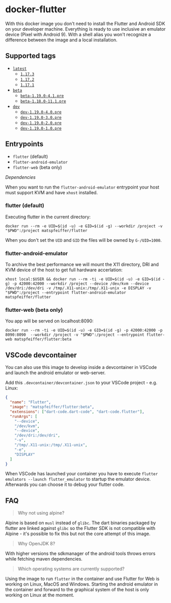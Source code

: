 # docker-flutter

With this docker image you don't need to install the Flutter and Android SDK on your developer machine. Everything is ready to use inclusive an emulator device (Pixel with Android 9). With a shell alias you won't recognize a difference between the image and a local installation.

## Supported tags

- [`latest`](https://github.com/matsp/docker-flutter/blob/master/stable/Dockerfile)
  - [`1.17.3`](https://github.com/matsp/docker-flutter/blob/master/stable/Dockerfile)
  - [`1.17.2`](https://github.com/matsp/docker-flutter/blob/master/stable/Dockerfile)
  - [`1.17.1`](https://github.com/matsp/docker-flutter/blob/master/stable/Dockerfile)
- [`beta`](https://github.com/matsp/docker-flutter/tree/master/beta)	
  - [`beta-1.19.0-4.1.pre`](https://github.com/matsp/docker-flutter/tree/master/beta)
  - [`beta-1.18.0-11.1.pre`](https://github.com/matsp/docker-flutter/tree/master/beta)
- [`dev`](https://github.com/matsp/docker-flutter/tree/master/dev)
  - [`dev-1.19.0-4.0.pre`](https://github.com/matsp/docker-flutter/tree/master/dev)
  - [`dev-1.19.0-3.0.pre`](https://github.com/matsp/docker-flutter/tree/master/dev)
  - [`dev-1.19.0-2.0.pre`](https://github.com/matsp/docker-flutter/tree/master/dev)
  - [`dev-1.19.0-1.0.pre`](https://github.com/matsp/docker-flutter/tree/master/dev)

## Entrypoints

- `flutter` (default)
- `flutter-android-emulator`
- `flutter-web` (beta only)

_Dependencies_

When you want to run the `flutter-android-emulator` entrypoint your host must support KVM and have `xhost` installed.

### flutter (default)

Executing flutter in the current directory:

```shell
docker run --rm -e UID=$(id -u) -e GID=$(id -g) --workdir /project -v "$PWD":/project matspfeiffer/flutter
```

When you don't set the `UID` and `GID` the files will be owned by `G-/UID=1000`.

### flutter-android-emulator

To archive the best performance we will mount the X11 directory, DRI and KVM device of the host to get full hardware accerlation:

```shell
xhost local:$USER && docker run --rm -ti -e UID=$(id -u) -e GID=$(id -g) -p 42000:42000 --workdir /project --device /dev/kvm --device /dev/dri:/dev/dri -v /tmp/.X11-unix:/tmp/.X11-unix -e DISPLAY -v "$PWD":/project --entrypoint flutter-android-emulator  matspfeiffer/flutter
```

### flutter-web (beta only)

You app will be served on localhost:8090:

```shell
docker run --rm -ti -e UID=$(id -u) -e GID=$(id -g) -p 42000:42000 -p 8090:8090  --workdir /project -v "$PWD":/project --entrypoint flutter-web matspfeiffer/flutter:beta
```

## VSCode devcontainer

You can also use this image to develop inside a devcontainer in VSCode and launch the android emulator or web-server.

Add this `.devcontainer/devcontainer.json` to your VSCode project - e.g. Linux:

```json
{
  "name": "Flutter",
  "image": "matspfeiffer/flutter:beta",
  "extensions": ["dart-code.dart-code", "dart-code.flutter"],
  "runArgs": [
    "--device",
    "/dev/kvm",
    "--device",
    "/dev/dri:/dev/dri",
    "-v",
    "/tmp/.X11-unix:/tmp/.X11-unix",
    "-e",
    "DISPLAY"
  ]
}
```

When VSCode has launched your container you have to execute `flutter emulators --launch flutter_emulator` to startup the emulator device. Afterwards you can choose it to debug your flutter code.

## FAQ

> Why not using alpine?

Alpine is based on `musl` instead of `glibc`. The dart binaries packaged by flutter are linked against `glibc` so the Flutter SDK is not compatible with Alpine - it's possible to fix this but not the core attempt of this image.

> Why OpenJDK 8?

With higher versions the sdkmanager of the android tools throws errors while fetching maven dependencies.

> Which operating systems are currently supported?

Using the image to run `flutter` in the container and use Flutter for Web is working on Linux, MacOS and Windows. Starting the android emulator in the container and forward to the graphical system of the host is only working on Linux at the moment.
